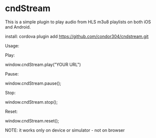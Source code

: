cndStream 
======

This is a simple plugin to play audio from HLS m3u8 playlists on both iOS and Android.


install: cordova plugin add https://github.com/condor304/cndstream.git

Usage:

Play:

window.cndStream.play("YOUR URL")

Pause:

window.cndStream.pause();

Stop:

window.cndStream.stop();

Reset:

window.cndStream.reset();


NOTE: it works only on device or simulator - not on browser